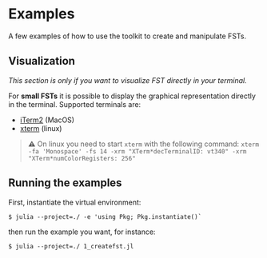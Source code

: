 
# Examples

A few examples of how to use the toolkit to create and manipulate FSTs.

## Visualization

*This section is only if you want to visualize FST directly in your
terminal.*

For **small FSTs** it is possible to display the graphical representation
directly in the terminal. Supported terminals are:
- [iTerm2](https://iterm2.com) (MacOS)
- [xterm](https://en.wikipedia.org/wiki/Xterm) (linux)

> :warning: On linux you need to start `xterm` with the following command:
    ```
   xterm -fa 'Monospace' -fs 14 -xrm "XTerm*decTerminalID: vt340" -xrm "XTerm*numColorRegisters: 256"
    ```

## Running the examples

First, instantiate the virtual environment:
```
$ julia --project=./ -e 'using Pkg; Pkg.instantiate()`
```
then run the example you want, for instance:
```
$ julia --project=./ 1_createfst.jl
```

